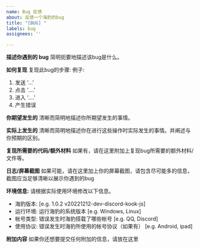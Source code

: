 ```yaml
---
name: Bug 反馈
about: 反馈一个海豹的bug
title: "[BUG] "
labels: bug
assignees: ''

---
```


**描述你遇到的 bug**
简明扼要地描述该bug是什么。

**如何复现**
复现此bug的步骤:
例子:
1. 发送 '...'
2. 点击 '....'
3. 进入 '....'
4. 产生错误

**你期望发生的**
清晰而简明地描述你所期望发生的事情。

**实际上发生的**
清晰而简明地描述你在进行这些操作时实际发生的事情。并阐述与你预期的区别。

**复现所需要的代码/额外材料**
如果有，请在这里附加上复现bug所需要的额外材料/文件等。

**日志/屏幕截图**
如果可能，请在这里加上你的屏幕截图，请包含尽可能多的信息，截图应当足够清晰以展示你遇到的bug

**环境信息:**
请根据实际使用环境修改以下信息。
 - 海豹版本: [e.g. 1.0.2 v20221212-dev-discord-kook-js]
 - 运行环境: 运行海豹的系统版本 [e.g. Windows, Linux]
 - 帐号类型: 错误发生时海豹搭载了哪些帐号 [e.g. QQ, Discord]
 - 使用协议: 错误发生时海豹所使用的帐号协议（如果有） [e.g. Android, ipad]

**附加内容**
如果你还想要提交任何附加的信息，请放在这里
